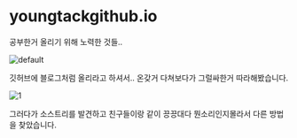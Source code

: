 # youngtackgithub.io

공부한거 올리기 위해 노력한 것들..

<div>

![default](https://user-images.githubusercontent.com/45065552/48903172-218e0880-ee9e-11e8-94d6-508fb39e4047.JPG)

깃허브에 블로그처럼 올리라고 하셔서.. 온갖거 다쳐보다가 그럴싸한거 따라해봤습니다.
  
<img>![1](https://user-images.githubusercontent.com/45065552/48903188-2bb00700-ee9e-11e8-8020-3241fcb8cb80.JPG)</img>

그러다가 소스트리를 발견하고 친구들이랑 같이 끙끙대다 뭔소리인지몰라서 다른 방법을 찾았습니다. 
</div>
